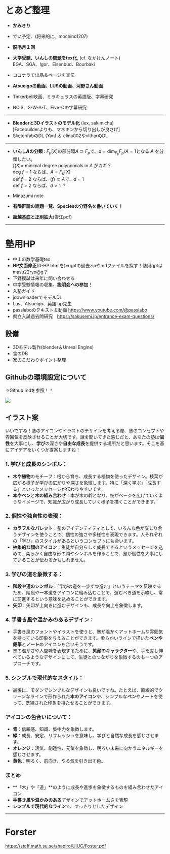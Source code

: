 # とあど整理
- **かみきり**
- でい予定、(将来的に、mochino1207)
- **脱毛月１回**
- **大学受験、いんしの問題をtex化**, (cf. なかけんノート)  
EGA、SGA、Igor、Eisenbud、Bourbaki

- ココナラで出品＆ページを宣伝
- **Atsueigoの動画、LUSの動画、河野さん動画**
- Tinkerbell映画、ミラキュラスの英語版、字幕研究
- NCIS、S-W-A-T、Five-Oの字幕研究

---

- **Blenderと3Dイラストのモデル化** (lex, sakimicha)  
[Facebuilderよりも、マネキンから切り出しが良さげ]
- SketchfabのDL (Yan) ＆ elina002やvltharのDL

---

- **いんし$A$の分類** : $F_p [X]$の部分環$A  \supset F_p$で、$d = \dim _ {F_p} F_p /A =1$となる $A$ を分類したい。  
$f(X) =$ minimal degree polynomials in $A$ がカギ？  
deg $f=1$ ならば、$A=F_p[X]$  
def $f=2$ ならば、$(f) \subset A$で、$d=1$  
def $f>2$ ならば、$d>1$ ？

- Minazumi note
- **有限群論の話題一覧、Speciesの分野名を書いていく！**
- **超越基底と正則拡大**(雪江pdf)


---

# 塾用HP
- 中１の数学基礎tex
- **HP文面修正**(0-HP.htmlを)⇒gptの過去zipやmdファイルを探す！塾用gptはmasu22ryo@g？
- 下野模試は来年に問い合わせる
- 中学受験情報の収集、**説明会への参加**！
- 入塾ガイド
- jdownloaderでモデルDL
- Lus、Atsueigo、英語lup先生
- passlaboのテキスト＆動画   https://www.youtube.com/@passlabo
- 県立入試過去問研究　https://sakusemi.jp/entrance-exam-questions/

## 設備
- 3Dモデル製作(blender＆Unreal Engine)
- 食のDB
- 家のこだわりポイント整理

## Githubの環境設定について
⇒Github.mdを参照！！  

<!-- バッジの作り方：https://shields.io/badges -->
<!-- https://qiita.com/shun198/items/c983c713452c041ef787 -->
<img src="https://img.shields.io/badge/やること-you_like-blue">


## イラスト案

いいですね！塾のアイコンやイラストのデザインを考える際、塾のコンセプトや雰囲気を反映させることが大切です。話を聞いてきた感じだと、あなたの塾は**個性**を大事にし、**学び**の深さや**自由な成長**を提供する場所だと思います。そこを基にアイデアをいくつか提案しますね！

### 1. **学びと成長のシンボル：**
   - **木や植物**のモチーフ：根から育ち、成長する植物を使ったデザイン。枝葉が広がる様子が学びの広がりや深さを象徴します。特に「深く学ぶ」「成長する」といったメッセージが伝わりやすいです。
   - **本やペン**と**木の組み合わせ**：本が木の幹となり、枝がページを広げていくようなイメージで、知識が広がり成長していく様子を描くことができます。

### 2. **個性や独自性の表現：**
   - **カラフルなパレット**：塾のアイデンティティとして、いろんな色が交じり合うデザインを使うことで、個性の強さや多様性を表現できます。人それぞれの「学び」のスタイルがあるというコンセプトにも合います。
   - **抽象的な顔のアイコン**：生徒が自分らしく成長できるというメッセージを込めて、柔らかく自由な形の顔やシンボルを作ることで、塾が個性を大事にしていることが伝わるかもしれません。

### 3. **学びの道を象徴する：**
   - **階段や道のシンボル**：「学びの道を一歩ずつ進む」というテーマを反映するため、階段や一本道をアイコンに組み込むことで、進むべき道を示唆し、常に前進するという意味を込めることができます。
   - **矢印**：矢印が上向きに進むデザインも、成長や向上を象徴します。

### 4. **手書き風や温かみのあるデザイン：**
   - 手書き風のフォントやイラストを使うと、塾が温かくアットホームな雰囲気を持っている印象を与えることができます。柔らかいラインで描いた**ペンや鉛筆**と**ノート**のアイコンも合いそうです。
   - 塾の温かさや人間味を表現するために、**笑顔のキャラクター**や、手を差し伸べているようなデザインにして、生徒とのつながりを象徴するのも一つのアプローチです。

### 5. **シンプルで現代的なスタイル：**
   - 最後に、モダンでシンプルなデザインも良いですね。たとえば、直線的でクリーンなラインで形作られた**本のアイコン**や、シンプルな**ペン**や**ノート**を使って、洗練された印象を持たせることができます。

### アイコンの色合いについて：
   - **青**：信頼感、知識、集中力を象徴します。
   - **緑**：成長、安定、リフレッシュを意味し、学びと自然な成長を感じさせます。
   - **オレンジ**：活気、創造性、元気を象徴し、明るい未来に向かうエネルギーを感じさせます。
   - **黄色**：明るく、前向き、やる気を引き出す色。

### まとめ
- **「木」や「道」**のように成長や進歩を象徴するものを組み合わせたアイコン
- **手書き風や温かみのある**デザインでアットホームさを表現
- **シンプルで現代的なライン**で、すっきりとしたデザイン

---

# Forster
https://staff.math.su.se/shapiro/UIUC/Foster.pdf
